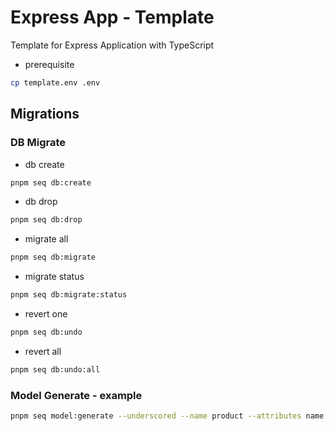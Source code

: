 # Express App - Template

Template for Express Application with TypeScript

- prerequisite

```bash
cp template.env .env
```

## Migrations

### DB Migrate

- db create

```bash
pnpm seq db:create
```

- db drop

```bash
pnpm seq db:drop
```

- migrate all

```bash
pnpm seq db:migrate
```

- migrate status

```bash
pnpm seq db:migrate:status
```

- revert one

```bash
pnpm seq db:undo
```

- revert all

```bash
pnpm seq db:undo:all
```

### Model Generate - example

```bash
pnpm seq model:generate --underscored --name product --attributes name:string,price:integer
```
